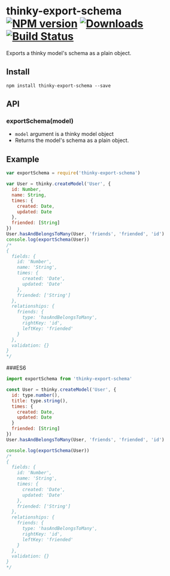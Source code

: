 # thinky-export-schema [![NPM version][npm-image]][npm-url] [![Downloads][downloads-image]][npm-url] [![Build Status][travis-image]][travis-url]

Exports a thinky model's schema as a plain object.


## Install

```
npm install thinky-export-schema --save
```

## API

### exportSchema(model)

- `model` argument is a thinky model object
- Returns the model's schema as a plain object.

## Example

```js
var exportSchema = require('thinky-export-schema')

var User = thinky.createModel('User', {
  id: Number,
  name: String,
  times: {
    created: Date,
    updated: Date
  },
  friended: [String]
})
User.hasAndBelongsToMany(User, 'friends', 'friended', 'id')
console.log(exportSchema(User))
/*
{
  fields: {
    id: 'Number',
    name: 'String',
    times: {
      created: 'Date',
      updated: 'Date'
    },
    friended: ['String']
  },
  relationships: {
    friends: {
      type: 'hasAndBelongsToMany',
      rightKey: 'id',
      leftKey: 'friended'
    }
  },
  validation: {}
}
*/
```

###ES6

```js
import exportSchema from 'thinky-export-schema'

const User = thinky.createModel('User', {
  id: type.number(),
  title: type.string(),
  times: {
    created: Date,
    updated: Date
  }
  friended: [String]
})
User.hasAndBelongsToMany(User, 'friends', 'friended', 'id')

console.log(exportSchema(User))
/*
{
  fields: {
    id: 'Number',
    name: 'String',
    times: {
      created: 'Date',
      updated: 'Date'
    },
    friended: ['String']
  },
  relationships: {
    friends: {
      type: 'hasAndBelongsToMany',
      rightKey: 'id',
      leftKey: 'friended'
    }
  },
  validation: {}
}
*/
 ```

[downloads-image]: http://img.shields.io/npm/dm/thinky-export-schema.svg
[npm-url]: https://npmjs.org/package/thinky-export-schema
[npm-image]: http://img.shields.io/npm/v/thinky-export-schema.svg

[travis-url]: https://travis-ci.org/contra/thinky-export-schema
[travis-image]: https://travis-ci.org/contra/thinky-export-schema.png?branch=master

